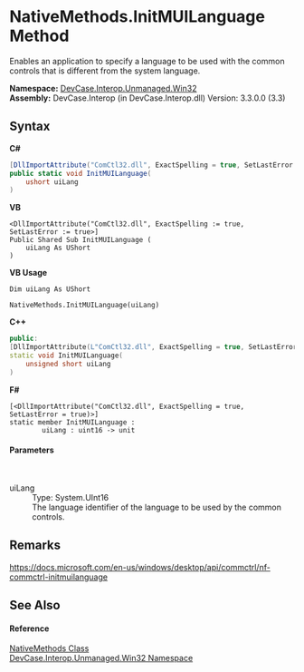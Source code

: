 # NativeMethods.InitMUILanguage Method 
 

Enables an application to specify a language to be used with the common controls that is different from the system language.

**Namespace:**&nbsp;<a href="N_DevCase_Interop_Unmanaged_Win32">DevCase.Interop.Unmanaged.Win32</a><br />**Assembly:**&nbsp;DevCase.Interop (in DevCase.Interop.dll) Version: 3.3.0.0 (3.3)

## Syntax

**C#**<br />
``` C#
[DllImportAttribute("ComCtl32.dll", ExactSpelling = true, SetLastError = true)]
public static void InitMUILanguage(
	ushort uiLang
)
```

**VB**<br />
``` VB
<DllImportAttribute("ComCtl32.dll", ExactSpelling := true, SetLastError := true>]
Public Shared Sub InitMUILanguage ( 
	uiLang As UShort
)
```

**VB Usage**<br />
``` VB Usage
Dim uiLang As UShort

NativeMethods.InitMUILanguage(uiLang)
```

**C++**<br />
``` C++
public:
[DllImportAttribute(L"ComCtl32.dll", ExactSpelling = true, SetLastError = true)]
static void InitMUILanguage(
	unsigned short uiLang
)
```

**F#**<br />
``` F#
[<DllImportAttribute("ComCtl32.dll", ExactSpelling = true, SetLastError = true)>]
static member InitMUILanguage : 
        uiLang : uint16 -> unit 

```


#### Parameters
&nbsp;<dl><dt>uiLang</dt><dd>Type: System.UInt16<br />The language identifier of the language to be used by the common controls.</dd></dl>

## Remarks
<a href="https://docs.microsoft.com/en-us/windows/desktop/api/commctrl/nf-commctrl-initmuilanguage" target="_blank">https://docs.microsoft.com/en-us/windows/desktop/api/commctrl/nf-commctrl-initmuilanguage</a>

## See Also


#### Reference
<a href="T_DevCase_Interop_Unmanaged_Win32_NativeMethods">NativeMethods Class</a><br /><a href="N_DevCase_Interop_Unmanaged_Win32">DevCase.Interop.Unmanaged.Win32 Namespace</a><br />